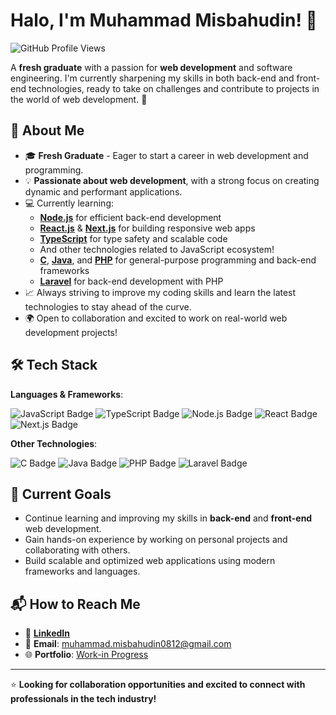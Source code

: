 # Halo, I'm **Muhammad Misbahudin**! 👋

![GitHub Profile Views](https://komarev.com/ghpvc/?username=username&color=blue)  

A **fresh graduate** with a passion for **web development** and software engineering. I'm currently sharpening my skills in both back-end and front-end technologies, ready to take on challenges and contribute to projects in the world of web development. 🌱

## 🚀 About Me
- 🎓 **Fresh Graduate** - Eager to start a career in web development and programming.
- 💡 **Passionate about web development**, with a strong focus on creating dynamic and performant applications.
- 💻 Currently learning:
  - **[Node.js](https://nodejs.org/)** for efficient back-end development  
  - **[React.js](https://reactjs.org/)** & **[Next.js](https://nextjs.org/)** for building responsive web apps
  - **[TypeScript](https://www.typescriptlang.org/)** for type safety and scalable code
  - And other technologies related to JavaScript ecosystem!
  - **[C](https://en.wikipedia.org/wiki/C_(programming_language))**, **[Java](https://www.java.com/en/)**, and **[PHP](https://www.php.net/)** for general-purpose programming and back-end frameworks
  - **[Laravel](https://laravel.com/)** for back-end development with PHP
- 📈 Always striving to improve my coding skills and learn the latest technologies to stay ahead of the curve.
- 🌍 Open to collaboration and excited to work on real-world web development projects!

## 🛠️ Tech Stack
**Languages & Frameworks**:

![JavaScript Badge](https://img.shields.io/badge/JavaScript-F7DF1E?style=flat&logo=javascript&logoColor=black)
![TypeScript Badge](https://img.shields.io/badge/TypeScript-007ACC?style=flat&logo=typescript&logoColor=white)
![Node.js Badge](https://img.shields.io/badge/Node.js-339933?style=flat&logo=node.js&logoColor=white)
![React Badge](https://img.shields.io/badge/React-20232A?style=flat&logo=react&logoColor=61DAFB)
![Next.js Badge](https://img.shields.io/badge/Next.js-000000?style=flat&logo=next.js&logoColor=white)

**Other Technologies**:

![C Badge](https://img.shields.io/badge/C-00599C?style=flat&logo=c&logoColor=white)
![Java Badge](https://img.shields.io/badge/Java-007396?style=flat&logo=java&logoColor=white)
![PHP Badge](https://img.shields.io/badge/PHP-8993BE?style=flat&logo=php&logoColor=white)
![Laravel Badge](https://img.shields.io/badge/Laravel-FF2D20?style=flat&logo=laravel&logoColor=white)

## 🌱 Current Goals
- Continue learning and improving my skills in **back-end** and **front-end** web development.
- Gain hands-on experience by working on personal projects and collaborating with others.
- Build scalable and optimized web applications using modern frameworks and languages.

## 📬 How to Reach Me
- 💼 **[LinkedIn](https://www.linkedin.com/in/muhammad-misbahudin-0812gg)**  
- 📧 **Email**: [muhammad.misbahudin0812@gmail.com](mailto:muhammad.misbahudin0812@gmail.com)  
- 🌐 **Portfolio**: [Work-in Progress]()

---

⭐ **Looking for collaboration opportunities and excited to connect with professionals in the tech industry!**
